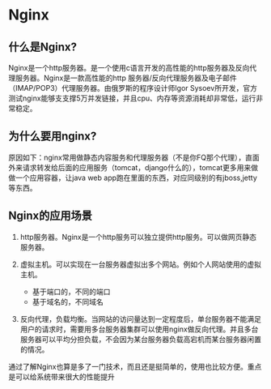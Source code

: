 # Nginx

## 什么是Nginx?
Nginx是一个http服务器。是一个使用c语言开发的高性能的http服务器及反向代理服务器。Nginx是一款高性能的http 服务器/反向代理服务器及电子邮件（IMAP/POP3）代理服务器。由俄罗斯的程序设计师Igor Sysoev所开发，官方测试nginx能够支支撑5万并发链接，并且cpu、内存等资源消耗却非常低，运行非常稳定。

## 为什么要用nginx?
原因如下：nginx常用做静态内容服务和代理服务器（不是你FQ那个代理），直面外来请求转发给后面的应用服务（tomcat，django什么的），tomcat更多用来做做一个应用容器，让java web app跑在里面的东西，对应同级别的有jboss,jetty等东西。

## Nginx的应用场景
1. http服务器。Nginx是一个http服务可以独立提供http服务。可以做网页静态服务器。

2. 虚拟主机。可以实现在一台服务器虚拟出多个网站。例如个人网站使用的虚拟主机。
    - 基于端口的，不同的端口
    - 基于域名的，不同域名
3. 反向代理，负载均衡。当网站的访问量达到一定程度后，单台服务器不能满足用户的请求时，需要用多台服务器集群可以使用nginx做反向代理。并且多台服务器可以平均分担负载，不会因为某台服务器负载高宕机而某台服务器闲置的情况。

通过了解Nginx也算是多了一门技术，而且还是挺简单的，使用也比较方便。重点是可以给系统带来很大的性能提升